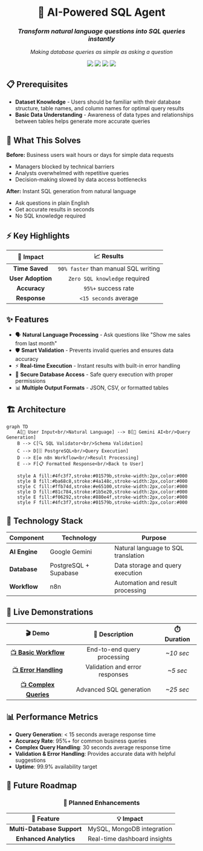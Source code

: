 <div align="center">

# 🤖 AI-Powered SQL Agent
### *Transform natural language questions into SQL queries instantly*
*Making database queries as simple as asking a question*

<p>
  <img src="https://img.shields.io/badge/PostgreSQL-316192?style=for-the-badge&logo=postgresql&logoColor=white" />
  <img src="https://img.shields.io/badge/n8n-EA4B71?style=for-the-badge&logo=n8n&logoColor=white" />
  <img src="https://img.shields.io/badge/Supabase-3ECF8E?style=for-the-badge&logo=supabase&logoColor=white" />
  <img src="https://img.shields.io/badge/Gemini_AI-4285F4?style=for-the-badge&logo=google&logoColor=white" />
</p>

</div>

## 📋 Prerequisites

- **Dataset Knowledge** - Users should be familiar with their database structure, table names, and column names for optimal query results
- **Basic Data Understanding** - Awareness of data types and relationships between tables helps generate more accurate queries

## 🎯 What This Solves

**Before:** Business users wait hours or days for simple data requests
- Managers blocked by technical barriers
- Analysts overwhelmed with repetitive queries
- Decision-making slowed by data access bottlenecks

**After:** Instant SQL generation from natural language
- Ask questions in plain English
- Get accurate results in seconds
- No SQL knowledge required

## ⚡ Key Highlights

<div align="center">

| 🎯 **Impact** | 📈 **Results** |
|:-------------:|:--------------:|
| **Time Saved** | `90% faster` than manual SQL writing |
| **User Adoption** | `Zero SQL knowledge` required |
| **Accuracy** | `95%+` success rate |
| **Response** | `<15 seconds` average |

</div>

## ✨ Features

- 🗣️ **Natural Language Processing** - Ask questions like "Show me sales from last month"
- 🛡️ **Smart Validation** - Prevents invalid queries and ensures data accuracy
- ⚡ **Real-time Execution** - Instant results with built-in error handling
- 🔐 **Secure Database Access** - Safe query execution with proper permissions
- 📊 **Multiple Output Formats** - JSON, CSV, or formatted tables

## 🏗️ Architecture

```mermaid
graph TD
    A[👤 User Input<br/>Natural Language] --> B[🧠 Gemini AI<br/>Query Generation]
    B --> C[🔍 SQL Validator<br/>Schema Validation]
    C --> D[🗄️ PostgreSQL<br/>Query Execution]
    D --> E[⚙️ n8n Workflow<br/>Result Processing]
    E --> F[📋 Formatted Response<br/>Back to User]
    
    style A fill:#4fc3f7,stroke:#01579b,stroke-width:2px,color:#000
    style B fill:#ba68c8,stroke:#4a148c,stroke-width:2px,color:#000
    style C fill:#ffb74d,stroke:#e65100,stroke-width:2px,color:#000
    style D fill:#81c784,stroke:#1b5e20,stroke-width:2px,color:#000
    style E fill:#f06292,stroke:#880e4f,stroke-width:2px,color:#000
    style F fill:#4fc3f7,stroke:#01579b,stroke-width:2px,color:#000
```

## 🔧 Technology Stack

| Component | Technology | Purpose |
|-----------|------------|---------|
| **AI Engine** | Google Gemini | Natural language to SQL translation |
| **Database** | PostgreSQL + Supabase | Data storage and query execution |
| **Workflow** | n8n | Automation and result processing |

## 🎥 Live Demonstrations

<div align="center">

| 🎬 Demo | 📝 Description | ⏱️ Duration |
|:-------:|:--------------:|:-----------:|
| [📺 **Basic Workflow**](https://github.com/user-attachments/assets/d61b4068-5f1b-426b-84c2-c056f980ddb7) | End-to-end query processing | *~10 sec* |
| [📺 **Error Handling**](https://github.com/user-attachments/assets/a6c50ae6-3920-4387-af50-9796135c900a) | Validation and error responses | *~5 sec* |
| [📺 **Complex Queries**](https://github.com/user-attachments/assets/59ac2379-ebee-40a4-8227-ede21f0ce541) | Advanced SQL generation | *~25 sec* |

</div>

## 📊 Performance Metrics

- **Query Generation**: < 15 seconds average response time
- **Accuracy Rate**: 95%+ for common business queries
- **Complex Query Handling**: 30 seconds average response time
- **Validation & Error Handling**: Provides accurate data with helpful suggestions
- **Uptime**: 99.9% availability target

## 🔮 Future Roadmap

<div align="center">

### 🎯 **Planned Enhancements**

| 🚀 Feature | 💡 Impact |
|:----------:|:---------:|
| **Multi-Database Support** | MySQL, MongoDB integration |
| **Enhanced Analytics** | Real-time dashboard insights |

</div>

<div align="center">

</div>
